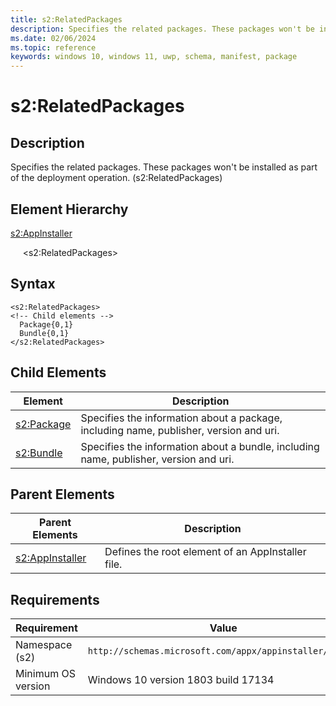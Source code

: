```yaml
---
title: s2:RelatedPackages
description: Specifies the related packages. These packages won't be installed as part of the deployment operation. (s2:RelatedPackages)
ms.date: 02/06/2024
ms.topic: reference
keywords: windows 10, windows 11, uwp, schema, manifest, package 
---
```


# s2:RelatedPackages

## Description

Specifies the related packages. These packages won't be installed as part of the deployment operation. (s2:RelatedPackages)

## Element Hierarchy

[s2:AppInstaller](element-s2-appinstaller.md)

&nbsp;&nbsp;&nbsp;&nbsp; &lt;s2:RelatedPackages&gt;

## Syntax

```syntax
<s2:RelatedPackages>
<!-- Child elements -->
  Package{0,1}
  Bundle{0,1}
</s2:RelatedPackages>
```

## Child Elements

| Element | Description |
| -----------| -------------|
| [s2:Package](element-s2-package.md) | Specifies the information about a package, including name, publisher, version and uri. |
| [s2:Bundle](element-s2-bundle.md) | Specifies the information about a bundle, including name, publisher, version and uri. |

## Parent Elements

| Parent Elements | Description |
|-----------------|-------------|
| [s2:AppInstaller](element-s2-optionalpackages.md) | Defines the root element of an AppInstaller file. |

## Requirements

| Requirement | Value |
| ---------------| -------------------------------------------------------------|
| Namespace (s2) | `http://schemas.microsoft.com/appx/appinstaller/2017/2` |
| Minimum OS version | Windows 10 version 1803 build 17134 |
